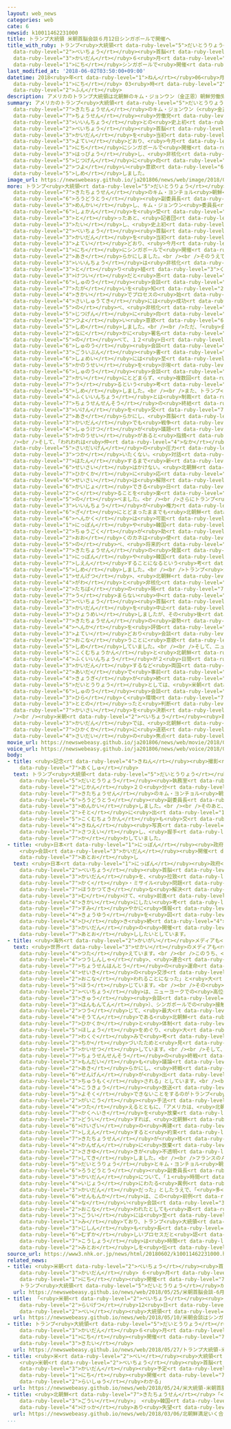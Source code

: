 ```yaml
---
layout: web_news
categories: web
cate: 6
newsid: k10011462231000
title: トランプ大統領 米朝首脳会談６月12日シンガポールで開催へ
title_with_ruby: トランプ<ruby>大統領<rt data-ruby-level="5">だいとうりょう</rt></ruby> <ruby>米朝<rt
  data-ruby-level="2">べいちょう</rt></ruby><ruby>首脳<rt data-ruby-level="6">しゅのう</rt></ruby><ruby>会談<rt
  data-ruby-level="3">かいだん</rt></ruby>６<ruby>月<rt data-ruby-level="1">がつ</rt></ruby>12<ruby>日<rt
  data-ruby-level="1">にち</rt></ruby>シンガポールで<ruby>開催<rt data-ruby-level="7">かいさい</rt></ruby>へ
last_modified_at: '2018-06-02T03:50:00+09:00'
datetime: 2018<ruby>年<rt data-ruby-level="1">ねん</rt></ruby>06<ruby>月<rt data-ruby-level="1">がつ</rt></ruby>02<ruby>日<rt
  data-ruby-level="1">にち</rt></ruby> 03<ruby>時<rt data-ruby-level="2">じ</rt></ruby>50<ruby>分<rt
  data-ruby-level="2">ふん</rt></ruby>
description: アメリカのトランプ大統領は北朝鮮のキム・ジョンウン（金正恩）朝鮮労働党委員長との史上初となる米朝首脳会談を当初の予定どおり、今月１２日にシンガポールで開催すると発表し、非核化の実現に向けて強い意欲を示しました。
summary: アメリカのトランプ<ruby>大統領<rt data-ruby-level="5">だいとうりょう</rt></ruby>は<ruby>北朝鮮<rt
  data-ruby-level="7">きたちょうせん</rt></ruby>のキム・ジョンウン（<ruby>金正恩<rt data-ruby-level="8">きむじょんうん</rt></ruby>）<ruby>朝鮮<rt
  data-ruby-level="7">ちょうせん</rt></ruby><ruby>労働党<rt data-ruby-level="6">ろうどうとう</rt></ruby><ruby>委員長<rt
  data-ruby-level="3">いいんちょう</rt></ruby>との<ruby>史上初<rt data-ruby-level="4">しじょうはつ</rt></ruby>となる<ruby>米朝<rt
  data-ruby-level="2">べいちょう</rt></ruby><ruby>首脳<rt data-ruby-level="6">しゅのう</rt></ruby><ruby>会談<rt
  data-ruby-level="3">かいだん</rt></ruby>を<ruby>当初<rt data-ruby-level="4">とうしょ</rt></ruby>の<ruby>予定<rt
  data-ruby-level="3">よてい</rt></ruby>どおり、<ruby>今月<rt data-ruby-level="2">こんげつ</rt></ruby>１２<ruby>日<rt
  data-ruby-level="1">にち</rt></ruby>にシンガポールで<ruby>開催<rt data-ruby-level="7">かいさい</rt></ruby>すると<ruby>発表<rt
  data-ruby-level="3">はっぴょう</rt></ruby>し、<ruby>非核化<rt data-ruby-level="7">ひかくか</rt></ruby>の<ruby>実現<rt
  data-ruby-level="5">じつげん</rt></ruby>に<ruby>向<rt data-ruby-level="3">む</rt></ruby>けて<ruby>強<rt
  data-ruby-level="2">つよ</rt></ruby>い<ruby>意欲<rt data-ruby-level="6">いよく</rt></ruby>を<ruby>示<rt
  data-ruby-level="5">しめ</rt></ruby>しました。
image_url: https://newswebeasy.github.io/ja201806/news/web/image/2018/06/02/K10011462231_1806020622_1806020623_01_03.jpg
more: トランプ<ruby>大統領<rt data-ruby-level="5">だいとうりょう</rt></ruby>は１<ruby>日<rt data-ruby-level="1">にち</rt></ruby>、ホワイトハウスで<ruby>北朝鮮<rt
  data-ruby-level="7">きたちょうせん</rt></ruby>のキム・ヨンチョル<ruby>朝鮮<rt data-ruby-level="7">ちょうせん</rt></ruby><ruby>労働党<rt
  data-ruby-level="6">ろうどうとう</rt></ruby><ruby>副委員長<rt data-ruby-level="4">ふくいいんちょう</rt></ruby>と<ruby>面会<rt
  data-ruby-level="3">めんかい</rt></ruby>し、キム・ジョンウン<ruby>委員長<rt data-ruby-level="3">いいんちょう</rt></ruby>からの<ruby>書簡<rt
  data-ruby-level="6">しょかん</rt></ruby>を<ruby>受<rt data-ruby-level="3">う</rt></ruby>け<ruby>取<rt
  data-ruby-level="3">と</rt></ruby>ったあと、<ruby>記者団<rt data-ruby-level="5">きしゃだん</rt></ruby>に<ruby>対<rt
  data-ruby-level="3">たい</rt></ruby>し、<ruby>史上初<rt data-ruby-level="4">しじょうはつ</rt></ruby>となる<ruby>米朝<rt
  data-ruby-level="2">べいちょう</rt></ruby><ruby>首脳<rt data-ruby-level="6">しゅのう</rt></ruby><ruby>会談<rt
  data-ruby-level="3">かいだん</rt></ruby>を<ruby>当初<rt data-ruby-level="4">とうしょ</rt></ruby>の<ruby>予定<rt
  data-ruby-level="3">よてい</rt></ruby>どおり、<ruby>今月<rt data-ruby-level="2">こんげつ</rt></ruby>１２<ruby>日<rt
  data-ruby-level="1">にち</rt></ruby>にシンガポールで<ruby>開催<rt data-ruby-level="7">かいさい</rt></ruby>すると<ruby>明<rt
  data-ruby-level="2">あき</rt></ruby>らかにしました。<br /><br />そのうえで、トランプ<ruby>大統領<rt data-ruby-level="5">だいとうりょう</rt></ruby>は「キム<ruby>委員長<rt
  data-ruby-level="3">いいんちょう</rt></ruby>は<ruby>非核化<rt data-ruby-level="7">ひかくか</rt></ruby>に<ruby>取<rt
  data-ruby-level="3">と</rt></ruby>り<ruby>組<rt data-ruby-level="3">く</rt></ruby>む<ruby>決意<rt
  data-ruby-level="3">けつい</rt></ruby>だと<ruby>思<rt data-ruby-level="2">おも</rt></ruby>う。<ruby>首脳<rt
  data-ruby-level="6">しゅのう</rt></ruby><ruby>会談<rt data-ruby-level="3">かいだん</rt></ruby>はお<ruby>互<rt
  data-ruby-level="7">たが</rt></ruby>いを<ruby>知<rt data-ruby-level="2">し</rt></ruby>る<ruby>機会<rt
  data-ruby-level="4">きかい</rt></ruby>でプロセスの<ruby>始<rt data-ruby-level="3">はじ</rt></ruby>まりになる。<ruby>最終的<rt
  data-ruby-level="4">さいしゅうてき</rt></ruby>には<ruby>成功<rt data-ruby-level="4">せいこう</rt></ruby>するだろう」と<ruby>述<rt
  data-ruby-level="5">の</rt></ruby>べ、<ruby>非核化<rt data-ruby-level="7">ひかくか</rt></ruby>の<ruby>実現<rt
  data-ruby-level="5">じつげん</rt></ruby>に<ruby>向<rt data-ruby-level="3">む</rt></ruby>けて<ruby>強<rt
  data-ruby-level="2">つよ</rt></ruby>い<ruby>意欲<rt data-ruby-level="6">いよく</rt></ruby>を<ruby>示<rt
  data-ruby-level="5">しめ</rt></ruby>しました。<br /><br />ただ、「<ruby>会談<rt data-ruby-level="3">かいだん</rt></ruby>で<ruby>何<rt
  data-ruby-level="2">なに</rt></ruby>かに<ruby>署名<rt data-ruby-level="6">しょめい</rt></ruby>するようなことはないだろう」とも<ruby>述<rt
  data-ruby-level="5">の</rt></ruby>べて、１２<ruby>日<rt data-ruby-level="1">にち</rt></ruby>の<ruby>首脳<rt
  data-ruby-level="6">しゅのう</rt></ruby><ruby>会談<rt data-ruby-level="3">かいだん</rt></ruby>で<ruby>合意文<rt
  data-ruby-level="3">ごういぶん</rt></ruby><ruby>書<rt data-ruby-level="2">しょ</rt></ruby>の<ruby>署名<rt
  data-ruby-level="6">しょめい</rt></ruby>には<ruby>至<rt data-ruby-level="6">いた</rt></ruby>らない<ruby>可能性<rt
  data-ruby-level="5">かのうせい</rt></ruby>を<ruby>示唆<rt data-ruby-level="7">しさ</rt></ruby>し、<ruby>首脳<rt
  data-ruby-level="6">しゅのう</rt></ruby><ruby>会談<rt data-ruby-level="3">かいだん</rt></ruby>は１<ruby>回<rt
  data-ruby-level="2">かい</rt></ruby>にとどまらず、<ruby>複数回<rt data-ruby-level="5">ふくすうかい</rt></ruby>にわたることもあり<ruby>得<rt
  data-ruby-level="7">う</rt></ruby>るという<ruby>考<rt data-ruby-level="2">かんが</rt></ruby>えを<ruby>示<rt
  data-ruby-level="5">しめ</rt></ruby>しました。<br /><br />また、トランプ<ruby>大統領<rt data-ruby-level="5">だいとうりょう</rt></ruby>は、キム<ruby>副委員長<rt
  data-ruby-level="4">ふくいいんちょう</rt></ruby>とは<ruby>制裁<rt data-ruby-level="6">せいさい</rt></ruby>や<ruby>朝鮮戦争<rt
  data-ruby-level="7">ちょうせんせんそう</rt></ruby>の<ruby>終結<rt data-ruby-level="4">しゅうけつ</rt></ruby>をめぐって<ruby>意見<rt
  data-ruby-level="3">いけん</rt></ruby>を<ruby>交<rt data-ruby-level="7">か</rt></ruby>わしたと<ruby>明<rt
  data-ruby-level="2">あき</rt></ruby>らかにし、<ruby>首脳<rt data-ruby-level="6">しゅのう</rt></ruby><ruby>会談<rt
  data-ruby-level="3">かいだん</rt></ruby>でも<ruby>戦争<rt data-ruby-level="4">せんそう</rt></ruby><ruby>終結<rt
  data-ruby-level="4">しゅうけつ</rt></ruby>が<ruby>議題<rt data-ruby-level="4">ぎだい</rt></ruby>になる<ruby>可能性<rt
  data-ruby-level="5">かのうせい</rt></ruby>があると<ruby>指摘<rt data-ruby-level="7">してき</rt></ruby>しました。<br
  /><br />そして、「われわれは<ruby>仲<rt data-ruby-level="4">なか</rt></ruby>よくなりつつあるので、もう<ruby>最大限<rt
  data-ruby-level="5">さいだいげん</rt></ruby>の<ruby>圧力<rt data-ruby-level="5">あつりょく</rt></ruby>ということばは<ruby>使<rt
  data-ruby-level="3">つか</rt></ruby>いたくない。<ruby>対話<rt data-ruby-level="3">たいわ</rt></ruby>が<ruby>破綻<rt
  data-ruby-level="7">はたん</rt></ruby>するまで<ruby>新<rt data-ruby-level="2">あら</rt></ruby>たな<ruby>制裁<rt
  data-ruby-level="6">せいさい</rt></ruby>はかけない。<ruby>北朝鮮<rt data-ruby-level="7">きたちょうせん</rt></ruby>が<ruby>非核化<rt
  data-ruby-level="7">ひかくか</rt></ruby>に<ruby>応<rt data-ruby-level="5">おう</rt></ruby>じないかぎり、<ruby>制裁<rt
  data-ruby-level="6">せいさい</rt></ruby>は<ruby>解除<rt data-ruby-level="6">かいじょ</rt></ruby>しないが、<ruby>解除<rt
  data-ruby-level="6">かいじょ</rt></ruby>できる<ruby>日<rt data-ruby-level="1">ひ</rt></ruby>が<ruby>来<rt
  data-ruby-level="2">く</rt></ruby>ることを<ruby>楽<rt data-ruby-level="2">たの</rt></ruby>しみにしている」と<ruby>述<rt
  data-ruby-level="5">の</rt></ruby>べました。<br /><br />さらにトランプ<ruby>大統領<rt data-ruby-level="5">だいとうりょう</rt></ruby>は、キム<ruby>委員長<rt
  data-ruby-level="3">いいんちょう</rt></ruby>が<ruby>権力<rt data-ruby-level="6">けんりょく</rt></ruby>の<ruby>座<rt
  data-ruby-level="6">ざ</rt></ruby>にとどまったままでも<ruby>北朝鮮<rt data-ruby-level="7">きたちょうせん</rt></ruby>の<ruby>変革<rt
  data-ruby-level="6">へんかく</rt></ruby>は<ruby>可能<rt data-ruby-level="5">かのう</rt></ruby>だとしたうえで、「<ruby>日本<rt
  data-ruby-level="1">にっぽん</rt></ruby>や<ruby>韓国<rt data-ruby-level="7">かんこく</rt></ruby>、<ruby>中国<rt
  data-ruby-level="2">ちゅうごく</rt></ruby>が<ruby>助<rt data-ruby-level="3">たす</rt></ruby>けてくれるだろう。アメリカは<ruby>多<rt
  data-ruby-level="2">おお</rt></ruby>くのカネは<ruby>使<rt data-ruby-level="3">つか</rt></ruby>わない」と<ruby>述<rt
  data-ruby-level="5">の</rt></ruby>べ、<ruby>将来的<rt data-ruby-level="6">しょうらいてき</rt></ruby>には<ruby>北朝鮮<rt
  data-ruby-level="7">きたちょうせん</rt></ruby>の<ruby>発展<rt data-ruby-level="6">はってん</rt></ruby>のために、<ruby>日本<rt
  data-ruby-level="1">にっぽん</rt></ruby>や<ruby>韓国<rt data-ruby-level="7">かんこく</rt></ruby>などが<ruby>支援<rt
  data-ruby-level="7">しえん</rt></ruby>することになるという<ruby>考<rt data-ruby-level="2">かんが</rt></ruby>えを<ruby>示<rt
  data-ruby-level="5">しめ</rt></ruby>しました。<br /><br />トランプ<ruby>大統領<rt data-ruby-level="5">だいとうりょう</rt></ruby>は<ruby>先月<rt
  data-ruby-level="1">せんげつ</rt></ruby>、<ruby>北朝鮮<rt data-ruby-level="7">きたちょうせん</rt></ruby><ruby>側<rt
  data-ruby-level="4">がわ</rt></ruby>と<ruby>非核化<rt data-ruby-level="7">ひかくか</rt></ruby>をめぐる<ruby>立場<rt
  data-ruby-level="2">たちば</rt></ruby>の<ruby>隔<rt data-ruby-level="7">へだ</rt></ruby>たりが<ruby>埋<rt
  data-ruby-level="7">う</rt></ruby>まらない<ruby>中<rt data-ruby-level="1">なか</rt></ruby>、いったん<ruby>米朝<rt
  data-ruby-level="2">べいちょう</rt></ruby><ruby>首脳<rt data-ruby-level="6">しゅのう</rt></ruby><ruby>会談<rt
  data-ruby-level="3">かいだん</rt></ruby>を<ruby>中止<rt data-ruby-level="2">ちゅうし</rt></ruby>すると<ruby>表明<rt
  data-ruby-level="3">ひょうめい</rt></ruby>しましたが、その<ruby>後<rt data-ruby-level="2">ご</rt></ruby>、<ruby>北朝鮮<rt
  data-ruby-level="7">きたちょうせん</rt></ruby>の<ruby>姿勢<rt data-ruby-level="6">しせい</rt></ruby>の<ruby>変化<rt
  data-ruby-level="4">へんか</rt></ruby>を<ruby>評価<rt data-ruby-level="5">ひょうか</rt></ruby>して、<ruby>予定<rt
  data-ruby-level="3">よてい</rt></ruby>どおり<ruby>会談<rt data-ruby-level="3">かいだん</rt></ruby>を<ruby>行<rt
  data-ruby-level="2">おこな</rt></ruby>うことに<ruby>意欲<rt data-ruby-level="6">いよく</rt></ruby>を<ruby>示<rt
  data-ruby-level="5">しめ</rt></ruby>していました。<br /><br />そして、ニューヨークでポンペイオ<ruby>国務長官<rt
  data-ruby-level="5">こくむちょうかん</rt></ruby>と<ruby>北朝鮮<rt data-ruby-level="7">きたちょうせん</rt></ruby>のキム<ruby>副委員長<rt
  data-ruby-level="4">ふくいいんちょう</rt></ruby>が２<ruby>日間<rt data-ruby-level="2">にちかん</rt></ruby>にわたって<ruby>会談<rt
  data-ruby-level="3">かいだん</rt></ruby>するなど<ruby>両国<rt data-ruby-level="3">りょうこく</rt></ruby>の<ruby>間<rt
  data-ruby-level="2">あいだ</rt></ruby>で<ruby>事前<rt data-ruby-level="3">じぜん</rt></ruby><ruby>協議<rt
  data-ruby-level="4">きょうぎ</rt></ruby>が<ruby>続<rt data-ruby-level="4">つづ</rt></ruby>けられてきました。トランプ<ruby>大統領<rt
  data-ruby-level="5">だいとうりょう</rt></ruby>としては、<ruby>米朝<rt data-ruby-level="2">べいちょう</rt></ruby><ruby>首脳<rt
  data-ruby-level="6">しゅのう</rt></ruby><ruby>会談<rt data-ruby-level="3">かいだん</rt></ruby>を<ruby>開<rt
  data-ruby-level="3">ひら</rt></ruby>く<ruby>環境<rt data-ruby-level="7">かんきょう</rt></ruby>が<ruby>整<rt
  data-ruby-level="3">ととの</rt></ruby>ったと<ruby>判断<rt data-ruby-level="5">はんだん</rt></ruby>し、<ruby>開催<rt
  data-ruby-level="7">かいさい</rt></ruby>を<ruby>決断<rt data-ruby-level="5">けつだん</rt></ruby>したとみられます。<br
  /><br /><ruby>米朝<rt data-ruby-level="2">べいちょう</rt></ruby><ruby>首脳<rt data-ruby-level="6">しゅのう</rt></ruby><ruby>会談<rt
  data-ruby-level="3">かいだん</rt></ruby>では、<ruby>北朝鮮<rt data-ruby-level="7">きたちょうせん</rt></ruby>の<ruby>非核化<rt
  data-ruby-level="7">ひかくか</rt></ruby>に<ruby>道筋<rt data-ruby-level="6">みちすじ</rt></ruby>をつけることができるのかどうかが<ruby>最大<rt
  data-ruby-level="4">さいだい</rt></ruby>の<ruby>焦点<rt data-ruby-level="7">しょうてん</rt></ruby>となります。
movie_url: https://newswebeasy.github.io/ja201806/news/web/movie/2018/06/02/k10011462231_201806020622_201806020623.mp4
voice_url: https://newswebeasy.github.io/ja201806/news/web/voice/2018/06/02/k10011462231_201806020622_201806020623.mp3
body:
- title: <ruby>記念<rt data-ruby-level="4">きねん</rt></ruby><ruby>撮影<rt data-ruby-level="7">さつえい</rt></ruby>し<ruby>握手<rt
    data-ruby-level="7">あくしゅ</rt></ruby>
  text: トランプ<ruby>大統領<rt data-ruby-level="5">だいとうりょう</rt></ruby>は、ホワイトハウスの<ruby>大統領<rt
    data-ruby-level="5">だいとうりょう</rt></ruby><ruby>執務室<rt data-ruby-level="7">しつむしつ</rt></ruby>で、およそ１<ruby>時間<rt
    data-ruby-level="2">じかん</rt></ruby>２０<ruby>分<rt data-ruby-level="2">ふん</rt></ruby>にわたり<ruby>北朝鮮<rt
    data-ruby-level="7">きたちょうせん</rt></ruby>のキム・ヨンチョル<ruby>朝鮮<rt data-ruby-level="7">ちょうせん</rt></ruby><ruby>労働党<rt
    data-ruby-level="6">ろうどうとう</rt></ruby><ruby>副委員長<rt data-ruby-level="4">ふくいいんちょう</rt></ruby>と<ruby>面会<rt
    data-ruby-level="3">めんかい</rt></ruby>しました。<br /><br />そのあと、２<ruby>人<rt data-ruby-level="1">にん</rt></ruby>は<ruby>外<rt
    data-ruby-level="2">そと</rt></ruby>に<ruby>出<rt data-ruby-level="1">で</rt></ruby>てポンペイオ<ruby>国務長官<rt
    data-ruby-level="5">こくむちょうかん</rt></ruby>も<ruby>交<rt data-ruby-level="2">まじ</rt></ruby>えて<ruby>記念<rt
    data-ruby-level="4">きねん</rt></ruby><ruby>写真<rt data-ruby-level="3">しゃしん</rt></ruby>を<ruby>撮影<rt
    data-ruby-level="7">さつえい</rt></ruby>し、<ruby>握手<rt data-ruby-level="7">あくしゅ</rt></ruby>を<ruby>交<rt
    data-ruby-level="7">か</rt></ruby>わしていました。
- title: <ruby>日本<rt data-ruby-level="1">にっぽん</rt></ruby><ruby>政府<rt data-ruby-level="5">せいふ</rt></ruby>
    <ruby>会談<rt data-ruby-level="3">かいだん</rt></ruby><ruby>開催<rt data-ruby-level="7">かいさい</rt></ruby><ruby>後押<rt
    data-ruby-level="7">あとお</rt></ruby>し
  text: <ruby>日本<rt data-ruby-level="1">にっぽん</rt></ruby><ruby>政府<rt data-ruby-level="5">せいふ</rt></ruby>は、<ruby>米朝<rt
    data-ruby-level="2">べいちょう</rt></ruby><ruby>首脳<rt data-ruby-level="6">しゅのう</rt></ruby><ruby>会談<rt
    data-ruby-level="3">かいだん</rt></ruby>を、<ruby>拉致<rt data-ruby-level="7">らち</rt></ruby>・<ruby>核<rt
    data-ruby-level="7">かく</rt></ruby>・ミサイル<ruby>問題<rt data-ruby-level="3">もんだい</rt></ruby>の<ruby>包括的<rt
    data-ruby-level="7">ほうかつてき</rt></ruby>な<ruby>解決<rt data-ruby-level="5">かいけつ</rt></ruby>に<ruby>向<rt
    data-ruby-level="3">む</rt></ruby>けて、<ruby>前進<rt data-ruby-level="3">ぜんしん</rt></ruby>する<ruby>機会<rt
    data-ruby-level="4">きかい</rt></ruby>にしたい<ruby>考<rt data-ruby-level="2">かんが</rt></ruby>えで、アメリカと<ruby>速<rt
    data-ruby-level="7">すみ</rt></ruby>やかに<ruby>情報<rt data-ruby-level="5">じょうほう</rt></ruby><ruby>共有<rt
    data-ruby-level="4">きょうゆう</rt></ruby>を<ruby>図<rt data-ruby-level="7">はか</rt></ruby>り、<ruby>引<rt
    data-ruby-level="4">ひ</rt></ruby>き<ruby>続<rt data-ruby-level="4">つづ</rt></ruby>き<ruby>会談<rt
    data-ruby-level="3">かいだん</rt></ruby>の<ruby>開催<rt data-ruby-level="7">かいさい</rt></ruby>を<ruby>後押<rt
    data-ruby-level="7">あとお</rt></ruby>ししたいとしています。
- title: <ruby>海外<rt data-ruby-level="2">かいがい</rt></ruby>メディアも<ruby>速報<rt data-ruby-level="5">そくほう</rt></ruby>
  text: <ruby>世界<rt data-ruby-level="3">せかい</rt></ruby>のメディアも<ruby>速報<rt data-ruby-level="5">そくほう</rt></ruby>で<ruby>伝<rt
    data-ruby-level="4">つた</rt></ruby>えています。<br /><br />このうち、<ruby>韓国<rt data-ruby-level="7">かんこく</rt></ruby>の<ruby>通信社<rt
    data-ruby-level="4">つうしんしゃ</rt></ruby>、<ruby>連合<rt data-ruby-level="4">れんごう</rt></ruby>ニュースは、「<ruby>朝鮮半島<rt
    data-ruby-level="7">ちょうせんはんとう</rt></ruby>の<ruby>運命<rt data-ruby-level="3">うんめい</rt></ruby>をわける”<ruby>世紀<rt
    data-ruby-level="4">せいき</rt></ruby>の<ruby>交渉<rt data-ruby-level="7">こうしょう</rt></ruby>”が<ruby>行<rt
    data-ruby-level="2">おこな</rt></ruby>われることになった」と<ruby>大<rt data-ruby-level="1">おお</rt></ruby>きく<ruby>報<rt
    data-ruby-level="5">ほう</rt></ruby>じています。<br /><br />その<ruby>背景<rt data-ruby-level="6">はいけい</rt></ruby>については、「<ruby>米朝<rt
    data-ruby-level="2">べいちょう</rt></ruby>は、ニューヨークでの<ruby>高位<rt data-ruby-level="4">こうい</rt></ruby><ruby>級<rt
    data-ruby-level="3">きゅう</rt></ruby><ruby>会談<rt data-ruby-level="3">かいだん</rt></ruby>と、パンムンジョム（<ruby>板門店<rt
    data-ruby-level="3">はんもんてん</rt></ruby>）、シンガポールでの<ruby>接触<rt data-ruby-level="7">せっしょく</rt></ruby>を<ruby>通<rt
    data-ruby-level="2">つう</rt></ruby>じて、<ruby>最大<rt data-ruby-level="4">さいだい</rt></ruby>の<ruby>争点<rt
    data-ruby-level="4">そうてん</rt></ruby>である<ruby>北朝鮮<rt data-ruby-level="7">きたちょうせん</rt></ruby>の<ruby>非核化<rt
    data-ruby-level="7">ひかくか</rt></ruby>と<ruby>体制<rt data-ruby-level="5">たいせい</rt></ruby>の<ruby>保証<rt
    data-ruby-level="5">ほしょう</rt></ruby>をめぐり、<ruby>大<rt data-ruby-level="1">おお</rt></ruby>きな<ruby>枠組<rt
    data-ruby-level="7">わくぐ</rt></ruby>みで<ruby>考<rt data-ruby-level="2">かんが</rt></ruby>えが<ruby>近<rt
    data-ruby-level="2">ちか</rt></ruby>づいたためと<ruby>見<rt data-ruby-level="1">み</rt></ruby>られる」と<ruby>解説<rt
    data-ruby-level="5">かいせつ</rt></ruby>しています。<br /><br />そして、「トランプ<ruby>大統領<rt data-ruby-level="5">だいとうりょう</rt></ruby>が<ruby>朝鮮戦争<rt
    data-ruby-level="7">ちょうせんせんそう</rt></ruby>の<ruby>終戦<rt data-ruby-level="4">しゅうせん</rt></ruby>の<ruby>問題<rt
    data-ruby-level="3">もんだい</rt></ruby>も<ruby>議論<rt data-ruby-level="6">ぎろん</rt></ruby>すると<ruby>明<rt
    data-ruby-level="2">あき</rt></ruby>らかにし、<ruby>終戦<rt data-ruby-level="4">しゅうせん</rt></ruby><ruby>宣言<rt
    data-ruby-level="6">せんげん</rt></ruby>が<ruby>出<rt data-ruby-level="1">だ</rt></ruby>されるか、<ruby>注目<rt
    data-ruby-level="3">ちゅうもく</rt></ruby>される」としています。<br /><br />また、イギリスの<ruby>公共<rt
    data-ruby-level="4">こうきょう</rt></ruby><ruby>放送<rt data-ruby-level="3">ほうそう</rt></ruby>ＢＢＣは、「だれも<ruby>予測<rt
    data-ruby-level="5">よそく</rt></ruby>できないことをするのがトランプ<ruby>大統領<rt data-ruby-level="5">だいとうりょう</rt></ruby>の<ruby>外交<rt
    data-ruby-level="2">がいこう</rt></ruby><ruby>手法<rt data-ruby-level="4">しゅほう</rt></ruby>だ」と<ruby>伝<rt
    data-ruby-level="4">つた</rt></ruby>えるとともに、「アメリカは、<ruby>北朝鮮<rt data-ruby-level="7">きたちょうせん</rt></ruby>が<ruby>核兵器<rt
    data-ruby-level="7">かくへいき</rt></ruby>を<ruby>放棄<rt data-ruby-level="7">ほうき</rt></ruby>することに<ruby>同意<rt
    data-ruby-level="3">どうい</rt></ruby>すれば、<ruby>北朝鮮<rt data-ruby-level="7">きたちょうせん</rt></ruby>の<ruby>経済<rt
    data-ruby-level="6">けいざい</rt></ruby>の<ruby>再建<rt data-ruby-level="5">さいけん</rt></ruby>を<ruby>支援<rt
    data-ruby-level="7">しえん</rt></ruby>すると<ruby>約束<rt data-ruby-level="4">やくそく</rt></ruby>した。ただ、<ruby>北朝鮮<rt
    data-ruby-level="7">きたちょうせん</rt></ruby>が<ruby>核<rt data-ruby-level="7">かく</rt></ruby>を<ruby>完全<rt
    data-ruby-level="4">かんぜん</rt></ruby>に<ruby>放棄<rt data-ruby-level="7">ほうき</rt></ruby>するかは、わからない」と、<ruby>先行<rt
    data-ruby-level="2">さきゆ</rt></ruby>きが<ruby>不透明<rt data-ruby-level="7">ふとうめい</rt></ruby>だと<ruby>指摘<rt
    data-ruby-level="7">してき</rt></ruby>しました。<br /><br />フランスのＡＦＰ<ruby>通信<rt data-ruby-level="4">つうしん</rt></ruby>は、トランプ<ruby>大統領<rt
    data-ruby-level="5">だいとうりょう</rt></ruby>とキム・ヨンチョル<ruby>朝鮮<rt data-ruby-level="7">ちょうせん</rt></ruby><ruby>労働党<rt
    data-ruby-level="6">ろうどうとう</rt></ruby><ruby>副委員長<rt data-ruby-level="4">ふくいいんちょう</rt></ruby>との<ruby>会談<rt
    data-ruby-level="3">かいだん</rt></ruby>について、「１<ruby>時間<rt data-ruby-level="2">じかん</rt></ruby><ruby>以上<rt
    data-ruby-level="4">いじょう</rt></ruby>にわたる<ruby>異例<rt data-ruby-level="6">いれい</rt></ruby>の<ruby>会談<rt
    data-ruby-level="3">かいだん</rt></ruby>だった」としたうえで、「<ruby>多<rt data-ruby-level="2">おお</rt></ruby>くの<ruby>専門家<rt
    data-ruby-level="6">せんもんか</rt></ruby>は、この<ruby>前例<rt data-ruby-level="4">ぜんれい</rt></ruby>の<ruby>無<rt
    data-ruby-level="4">な</rt></ruby>い<ruby>会談<rt data-ruby-level="3">かいだん</rt></ruby>が<ruby>行<rt
    data-ruby-level="2">おこな</rt></ruby>われたとしても<ruby>直<rt data-ruby-level="2">ただ</rt></ruby>ちに<ruby>合意<rt
    data-ruby-level="3">ごうい</rt></ruby>には<ruby>至<rt data-ruby-level="6">いた</rt></ruby>らないだろうと<ruby>見<rt
    data-ruby-level="1">み</rt></ruby>ており、トランプ<ruby>大統領<rt data-ruby-level="5">だいとうりょう</rt></ruby><ruby>自身<rt
    data-ruby-level="3">じしん</rt></ruby>も<ruby>長<rt data-ruby-level="2">なが</rt></ruby>く<ruby>難<rt
    data-ruby-level="6">むずか</rt></ruby>しいプロセスだと<ruby>認<rt data-ruby-level="6">みと</rt></ruby>めた」として、<ruby>交渉<rt
    data-ruby-level="7">こうしょう</rt></ruby>は<ruby>時間<rt data-ruby-level="2">じかん</rt></ruby>がかかるという<ruby>見通<rt
    data-ruby-level="2">みとお</rt></ruby>しを<ruby>伝<rt data-ruby-level="4">つた</rt></ruby>えました。
source_url: https://www3.nhk.or.jp/news/html/20180602/k10011462231000.html
related_news:
- title: <ruby>米朝<rt data-ruby-level="2">べいちょう</rt></ruby><ruby>首脳<rt data-ruby-level="6">しゅのう</rt></ruby><ruby>会談<rt
    data-ruby-level="3">かいだん</rt></ruby> ６<ruby>月<rt data-ruby-level="1">がつ</rt></ruby>12<ruby>日<rt
    data-ruby-level="1">にち</rt></ruby><ruby>開催<rt data-ruby-level="7">かいさい</rt></ruby>せず
    トランプ<ruby>大統領<rt data-ruby-level="5">だいとうりょう</rt></ruby>が<ruby>書簡<rt data-ruby-level="6">しょかん</rt></ruby>
  url: https://newswebeasy.github.io/news/web/2018/05/25/米朝首脳会談-6月12日開催せず-トランプ大統領が書簡
- title: 「<ruby>米朝<rt data-ruby-level="2">べいちょう</rt></ruby><ruby>会談<rt data-ruby-level="3">かいだん</rt></ruby>はシンガポールで<ruby>来月<rt
    data-ruby-level="2">らいげつ</rt></ruby>12<ruby>日<rt data-ruby-level="1">にち</rt></ruby>に」<ruby>米<rt
    data-ruby-level="2">べい</rt></ruby><ruby>大統領<rt data-ruby-level="5">だいとうりょう</rt></ruby>ツイッター
  url: https://newswebeasy.github.io/news/web/2018/05/10/米朝会談はシンガポールで来月12日に米大統領ツイッター
- title: トランプ<ruby>大統領<rt data-ruby-level="5">だいとうりょう</rt></ruby> <ruby>米朝<rt data-ruby-level="2">べいちょう</rt></ruby><ruby>会談<rt
    data-ruby-level="3">かいだん</rt></ruby>６<ruby>月<rt data-ruby-level="1">がつ</rt></ruby>12<ruby>日<rt
    data-ruby-level="1">にち</rt></ruby><ruby>開催<rt data-ruby-level="7">かいさい</rt></ruby>に<ruby>期待<rt
    data-ruby-level="3">きたい</rt></ruby>
  url: https://newswebeasy.github.io/news/web/2018/05/27/トランプ大統領-米朝会談6月12日開催に期待
- title: <ruby>米<rt data-ruby-level="2">べい</rt></ruby><ruby>大統領<rt data-ruby-level="5">だいとうりょう</rt></ruby>
    <ruby>米朝<rt data-ruby-level="2">べいちょう</rt></ruby><ruby>首脳<rt data-ruby-level="6">しゅのう</rt></ruby><ruby>会談<rt
    data-ruby-level="3">かいだん</rt></ruby><ruby>予定<rt data-ruby-level="3">よてい</rt></ruby>どおり１２<ruby>日<rt
    data-ruby-level="1">にち</rt></ruby><ruby>開催<rt data-ruby-level="7">かいさい</rt></ruby>か「<ruby>来週<rt
    data-ruby-level="2">らいしゅう</rt></ruby>わかる」
  url: https://newswebeasy.github.io/news/web/2018/05/24/米大統領-米朝首脳会談予定どおり12日開催か来週わかる
- title: <ruby>北朝鮮<rt data-ruby-level="7">きたちょうせん</rt></ruby>「<ruby>満足<rt data-ruby-level="4">まんぞく</rt></ruby>いく<ruby>合意<rt
    data-ruby-level="3">ごうい</rt></ruby>」 <ruby>韓国<rt data-ruby-level="7">かんこく</rt></ruby>「<ruby>結果<rt
    data-ruby-level="4">けっか</rt></ruby>あり<ruby>失望<rt data-ruby-level="4">しつぼう</rt></ruby>させるものでない」
  url: https://newswebeasy.github.io/news/web/2018/03/06/北朝鮮満足いく合意-韓国結果あり失望させるものでない
...
```

